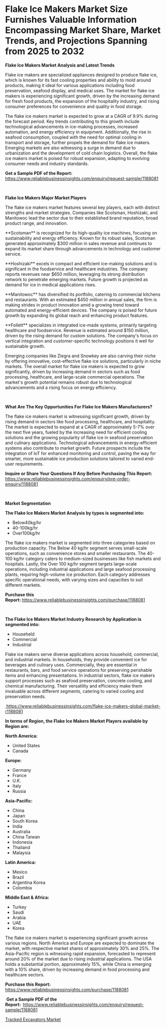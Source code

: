 <p><h1>Flake Ice Makers Market Size Furnishes Valuable Information Encompassing Market Share, Market Trends, and Projections Spanning from 2025 to 2032</h1></p><p><strong>Flake Ice Makers Market Analysis and Latest Trends</strong></p>
<p><p>Flake ice makers are specialized appliances designed to produce flake ice, which is known for its fast cooling properties and ability to mold around products, making it ideal for various applications including food preservation, seafood display, and medical uses. The market for flake ice makers is experiencing significant growth, driven by the increasing demand for fresh food products, the expansion of the hospitality industry, and rising consumer preferences for convenience and quality in food storage.</p><p>The flake ice makers market is expected to grow at a CAGR of 9.9% during the forecast period. Key trends contributing to this growth include technological advancements in ice-making processes, increased automation, and energy efficiency in equipment. Additionally, the rise in seafood consumption, coupled with the need for optimal cooling in transport and storage, further propels the demand for flake ice makers. Emerging markets are also witnessing a surge in demand due to urbanization and the development of cold chain logistics. Overall, the flake ice makers market is poised for robust expansion, adapting to evolving consumer needs and industry standards.</p></p>
<p><strong>Get a Sample PDF of the Report:&nbsp;</strong> <a href="https://www.reliablebusinessinsights.com/enquiry/request-sample/1188081?utm_campaign=2983&utm_medium=2&utm_source=Github&utm_content=ia&utm_term=10042025&utm_id=flake-ice-makers">https://www.reliablebusinessinsights.com/enquiry/request-sample/1188081</a></p>
<p>&nbsp;</p>
<p><strong>Flake Ice Makers Major Market Players</strong></p>
<p><p>The flake ice makers market features several key players, each with distinct strengths and market strategies. Companies like Scotsman, Hoshizaki, and Manitowoc lead the sector due to their established brand reputation, broad product range, and innovation.</p><p>**Scotsman** is recognized for its high-quality ice machines, focusing on sustainability and energy efficiency. Known for its robust sales, Scotsman generated approximately $300 million in sales revenue and continues to expand its market share through advancements in technology and customer service.</p><p>**Hoshizaki** excels in compact and efficient ice-making solutions and is significant in the foodservice and healthcare industries. The company reports revenues near $650 million, leveraging its strong distribution network to penetrate emerging markets. Future growth is projected as demand for ice in medical applications rises.</p><p>**Manitowoc** has diversified its portfolio, catering to commercial kitchens and restaurants. With an estimated $450 million in annual sales, the firm is making strides in product innovation amid a growing trend toward automated and energy-efficient devices. The company is poised for future growth by expanding its global reach and enhancing product features.</p><p>**Follett** specializes in integrated ice-made systems, primarily targeting healthcare and foodservice. Revenue is estimated around $150 million, driven by the rising demand for custom solutions. The company's focus on vertical integration and customer-specific technology positions it well for sustainable growth.</p><p>Emerging companies like Ziegra and Snowkey are also carving their niche by offering innovative, cost-effective flake ice solutions, particularly in niche markets. The overall market for flake ice makers is expected to grow significantly, driven by increasing demand in sectors such as food processing, healthcare, and large-scale commercial operations. The market's growth potential remains robust due to technological advancements and a rising focus on energy efficiency.</p></p>
<p>&nbsp;</p>
<p><strong>What Are The Key Opportunities For Flake Ice Makers Manufacturers?</strong></p>
<p><p>The flake ice makers market is witnessing significant growth, driven by rising demand in sectors like food processing, healthcare, and hospitality. The market is expected to expand at a CAGR of approximately 5-7% over the next five years, fueled by the increasing need for efficient cooling solutions and the growing popularity of flake ice in seafood preservation and culinary applications. Technological advancements in energy-efficient systems also contribute to market growth. Future prospects include the integration of IoT for enhanced monitoring and control, paving the way for smarter, more sustainable ice production solutions tailored to varied end-user requirements.</p></p>
<p><strong>Inquire or Share Your Questions If Any Before Purchasing This Report:</strong> <a href="https://www.reliablebusinessinsights.com/enquiry/pre-order-enquiry/1188081?utm_campaign=2983&utm_medium=2&utm_source=Github&utm_content=ia&utm_term=10042025&utm_id=flake-ice-makers">https://www.reliablebusinessinsights.com/enquiry/pre-order-enquiry/1188081</a></p>
<p>&nbsp;</p>
<p><strong>Market Segmentation</strong></p>
<p><strong>The Flake Ice Makers Market Analysis by types is segmented into:</strong></p>
<p><ul><li>Below40kg/hr</li><li>40-100kg/hr</li><li>Over100kg/hr</li></ul></p>
<p><p>The flake ice makers market is segmented into three categories based on production capacity. The Below 40 kg/hr segment serves small-scale operations, such as convenience stores and smaller restaurants. The 40-100 kg/hr category caters to medium-sized businesses like fish markets and hospitals. Lastly, the Over 100 kg/hr segment targets large-scale operations, including industrial applications and large seafood processing plants, requiring high-volume ice production. Each category addresses specific operational needs, with varying sizes and capacities to suit different markets.</p></p>
<p><strong>Purchase this Report:&nbsp;</strong><a href="https://www.reliablebusinessinsights.com/purchase/1188081?utm_campaign=2983&utm_medium=2&utm_source=Github&utm_content=ia&utm_term=10042025&utm_id=flake-ice-makers">https://www.reliablebusinessinsights.com/purchase/1188081</a></p>
<p>&nbsp;</p>
<p><strong>The Flake Ice Makers Market Industry Research by Application is segmented into:</strong></p>
<p><ul><li>Househeld</li><li>Commercial</li><li>Industrial</li></ul></p>
<p><p>Flake ice makers serve diverse applications across household, commercial, and industrial markets. In households, they provide convenient ice for beverages and culinary uses. Commercially, they are essential in restaurants, bars, and food service operations for preserving perishable items and enhancing presentations. In industrial sectors, flake ice makers support processes such as seafood preservation, concrete cooling, and chemical manufacturing. Their versatility and efficiency make them invaluable across different segments, catering to varied cooling and preservation needs.</p></p>
<p><a href="https://www.reliablebusinessinsights.com/flake-ice-makers-global-market-r1188081?utm_campaign=2983&utm_medium=2&utm_source=Github&utm_content=ia&utm_term=10042025&utm_id=flake-ice-makers">&nbsp;https://www.reliablebusinessinsights.com/flake-ice-makers-global-market-r1188081</a></p>
<p><strong>In terms of Region, the Flake Ice Makers Market Players available by Region are:</strong></p>
<p>
    <p> <strong> North America: </strong>
        <ul>
            <li>United States</li>
            <li>Canada</li>
        </ul>
        </p> 
    <p> <strong> Europe: </strong>
        <ul>
            <li>Germany</li>
            <li>France</li>
            <li>U.K.</li>
            <li>Italy</li>
            <li>Russia</li>
        </ul>
        </p> 
    <p> <strong> Asia-Pacific: </strong>
        <ul>
            <li>China</li>
            <li>Japan</li>
            <li>South Korea</li>
            <li>India</li>
            <li>Australia</li>
            <li>China Taiwan</li>
            <li>Indonesia</li>
            <li>Thailand</li>
            <li>Malaysia</li>
        </ul>
        </p> 
    <p> <strong> Latin America: </strong>
        <ul>
            <li>Mexico</li>
            <li>Brazil</li>
            <li>Argentina Korea</li>
            <li>Colombia</li>
        </ul>
        </p> 
    <p> <strong> Middle East & Africa: </strong>
        <ul>
            <li>Turkey</li>
            <li>Saudi</li>
            <li>Arabia</li>
            <li>UAE</li>
            <li>Korea</li>
        </ul>
    </p>
    </p>
<p><p>The flake ice makers market is experiencing significant growth across various regions. North America and Europe are expected to dominate the market, with respective market shares of approximately 30% and 25%. The Asia-Pacific region is witnessing rapid expansion, forecasted to represent around 20% of the market due to rising industrial applications. The USA holds a substantial portion, approximately 15%, while China is emerging with a 10% share, driven by increasing demand in food processing and healthcare sectors.</p></p>
<p><strong>Purchase this Report: </strong><a href="https://www.reliablebusinessinsights.com/purchase/1188081?utm_campaign=2983&utm_medium=2&utm_source=Github&utm_content=ia&utm_term=10042025&utm_id=flake-ice-makers">https://www.reliablebusinessinsights.com/purchase/1188081</a></p>
<p>&nbsp;<strong>Get a Sample PDF of the Report:&nbsp;&nbsp;</strong><a href="https://www.reliablebusinessinsights.com/enquiry/request-sample/1188081?utm_campaign=2983&utm_medium=2&utm_source=Github&utm_content=ia&utm_term=10042025&utm_id=flake-ice-makers">https://www.reliablebusinessinsights.com/enquiry/request-sample/1188081</a></p>
<p><strong></strong></p>
<p><p><a href="https://github.com/aertsfecto0h/Market-Research-Report-List-1/blob/main/tracked-excavators-market.md?utm_campaign=2983&utm_medium=2&utm_source=Github&utm_content=ia&utm_term=10042025&utm_id=flake-ice-makers">Tracked Excavators Market</a></p></p>